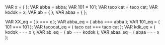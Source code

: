 

VAR x = { };
VAR abba = abba;
VAR 101 = 101;
VAR taco cat = taco cat;
VAR kodok = x;
VAR ab = { };
VAR abaa = { };


VAR XX_eq = ( x === x );
VAR abba_eq = ( abba === abba );
VAR 101_eq = ( 101 === 101 );
VAR tacocat_eq = ( taco cat === taco cat );
VAR kdk_eq = ( kodok === x );
VAR ab_eq = ( ab === kodok );
VAR abaa_eq = ( abaa === x );
